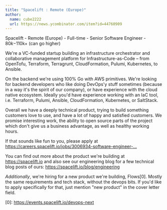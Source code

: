```yaml
---
title: "Spacelift : Remote (Europe)"
author:
  name: cube2222
  url: https://news.ycombinator.com/item?id=44760909
---
```

Spacelift - Remote (Europe) - Full-time - Senior Software Engineer - $80k-$110k+ (can go higher)

We&#x27;re a VC-funded startup building an infrastructure orchestrator and collaborative management platform for Infrastructure-as-Code – from OpenTofu, Terraform, Terragrunt, CloudFormation, Pulumi, Kubernetes, to Ansible.

On the backend we&#x27;re using 100% Go with AWS primitives. We&#x27;re looking for backend developers who like doing DevOps&#x27;y stuff sometimes (because in a way it&#x27;s the spirit of our company), or have experience with the cloud native ecosystem. Ideally you&#x27;d have experience working with an IaC tool, i.e. Terraform, Pulumi, Ansible, CloudFormation, Kubernetes, or SaltStack.

Overall we have a deeply technical product, trying to build something customers love to use, and have a lot of happy and satisfied customers. We promise interesting work, the ability to open source parts of the project which don&#x27;t give us a business advantage, as well as healthy working hours.

If that sounds like fun to you, please apply at <a href="https:&#x2F;&#x2F;careers.spacelift.io&#x2F;jobs&#x2F;3006934-software-engineer-remote-europe-mid-and-senior" rel="nofollow">https:&#x2F;&#x2F;careers.spacelift.io&#x2F;jobs&#x2F;3006934-software-engineer-...</a>

You can find out more about the product we&#x27;re building at <a href="https:&#x2F;&#x2F;spacelift.io" rel="nofollow">https:&#x2F;&#x2F;spacelift.io</a> and also see our engineering blog for a few technical blog posts of ours: <a href="https:&#x2F;&#x2F;spacelift.io&#x2F;blog&#x2F;engineering" rel="nofollow">https:&#x2F;&#x2F;spacelift.io&#x2F;blog&#x2F;engineering</a>

*Additionally*, we&#x27;re hiring for a new product we&#x27;re building, Flows[0]. Mostly the same requirements and tech stack, without the devops bits. If you&#x27;d like to apply specifically for that, just mention &quot;new product&quot; in the cover letter field.

[0]: <a href="https:&#x2F;&#x2F;events.spacelift.io&#x2F;devops-next" rel="nofollow">https:&#x2F;&#x2F;events.spacelift.io&#x2F;devops-next</a>
<JobApplication />
